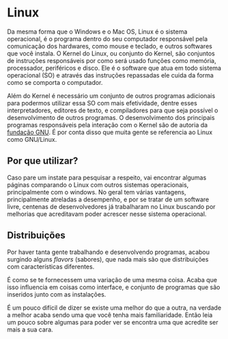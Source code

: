 # Linux

Da mesma forma que o Windows e o Mac OS, Linux é o sistema operacional, é o programa dentro do seu computador responsável pela comunicação dos hardwares, como mouse e teclado, e outros softwares que você instala. O Kernel do Linux, ou conjunto do Kernel, são conjuntos de instruções responsáveis por como será usado funções como memória, processador, periféricos e disco. Ele é o software que atua em todo sistema operacional (SO) e através das instruções repassadas ele cuida da forma como se comporta o computador.

Além do Kernel é necessário um conjunto de outros programas adicionais para podermos utilizar essa SO com mais efetividade, dentre esses interpretadores, editores de texto, e compiladores para que seja possível o desenvolvimento de outros programas. O desenvolvimento dos principais programas responsáveis pela interação com o Kernel são de autoria da [fundação GNU](https://www.gnu.org/). É por conta disso que muita gente se referencia ao Linux como GNU/Linux.

## Por que utilizar?

Caso pare um instate para pesquisar a respeito, vai encontrar algumas páginas comparando o Linux com outros sistemas operacionais, principalmente com o windows. No geral tem várias vantagens, principalmente atreladas a desempenho, e por se tratar de um software livre, centenas de desenvolvedores já trabalharam no Linux buscando por melhorias que acreditavam poder acrescer nesse sistema operacional.

## Distribuições

Por haver tanta gente trabalhando e desenvolvendo programas, acabou surgindo alguns *flavors* (sabores), que nada mais são que distribuições com características diferentes.

É como se te fornecessem uma variação de uma mesma coisa. Acaba que isso influencia em coisas como interface, e conjunto de programas que são inseridos junto com as instalações.

É um pouco difícil de dizer se existe uma melhor do que a outra, na verdade a melhor acaba sendo uma que você tenha mais familiaridade. Então leia um pouco sobre algumas para poder ver se encontra uma que acredite ser mais a sua cara.
